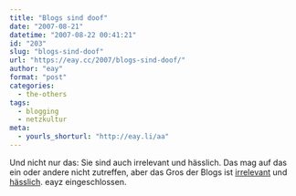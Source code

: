 ```yaml
---
title: "Blogs sind doof"
date: "2007-08-21"
datetime: "2007-08-22 00:41:21"
id: "203"
slug: "blogs-sind-doof"
url: "https://eay.cc/2007/blogs-sind-doof/"
author: "eay"
format: "post"
categories:
  - the-others
tags:
  - blogging
  - netzkultur
meta:
  - yourls_shorturl: "http://eay.li/aa"
---
```


Und nicht nur das: Sie sind auch irrelevant und hässlich. Das mag auf das ein oder andere nicht zutreffen, aber das Gros der Blogs ist [irrelevant](http://www.happy-day-heute-aber-mathe-5.de) und [hässlich](http://www.das-wordpress-standard-theme-ist-sooo-schön.de). eayz eingeschlossen.
